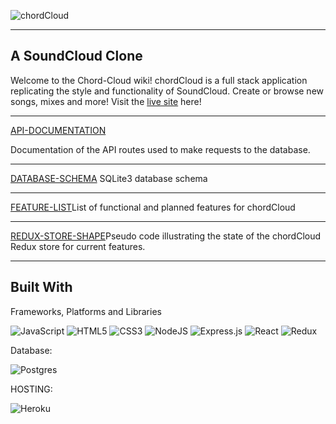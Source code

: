 ![chordCloud](https://i.postimg.cc/1tcyt4wx/chord-Cloud-Full-removebg-preview.png)


***

## A SoundCloud Clone
Welcome to the Chord-Cloud wiki!
chordCloud is a full stack application replicating the style and functionality of SoundCloud. Create or browse new songs, mixes and more! Visit the [live site](https://chord-cloud.herokuapp.com/) here!


***

[API-DOCUMENTATION](https://github.com/TheBabblingBrin/Chord-Cloud/wiki/API-DOCUMENTATION)

Documentation of the API routes used to make requests to the database.


***


[DATABASE-SCHEMA](https://github.com/TheBabblingBrin/Chord-Cloud/wiki/DATABASE-SCHEMA)
SQLite3 database schema

***
[FEATURE-LIST](https://github.com/TheBabblingBrin/Chord-Cloud/wiki/FEATURE-LIST)List of functional and planned features for chordCloud

***
[REDUX-STORE-SHAPE](https://github.com/TheBabblingBrin/Chord-Cloud/wiki/REDUX-STORE-SHAPE)Pseudo code illustrating the state of the chordCloud Redux store for current features.

***
## Built With

Frameworks, Platforms and Libraries

![JavaScript](https://img.shields.io/badge/javascript-%23323330.svg?style=for-the-badge&logo=javascript&logoColor=%23F7DF1E)
![HTML5](https://img.shields.io/badge/html5-%23E34F26.svg?style=for-the-badge&logo=html5&logoColor=white)
![CSS3](https://img.shields.io/badge/css3-%231572B6.svg?style=for-the-badge&logo=css3&logoColor=white)
![NodeJS](https://img.shields.io/badge/node.js-6DA55F?style=for-the-badge&logo=node.js&logoColor=white)
![Express.js](https://img.shields.io/badge/express.js-%23404d59.svg?style=for-the-badge&logo=express&logoColor=%2361DAFB)
![React](https://img.shields.io/badge/react-%2320232a.svg?style=for-the-badge&logo=react&logoColor=%2361DAFB)
![Redux](https://img.shields.io/badge/redux-%23593d88.svg?style=for-the-badge&logo=redux&logoColor=white)

Database:

![Postgres](https://img.shields.io/badge/postgres-%23316192.svg?style=for-the-badge&logo=postgresql&logoColor=white)

HOSTING:

![Heroku](https://img.shields.io/badge/heroku-%23430098.svg?style=for-the-badge&logo=heroku&logoColor=white)
